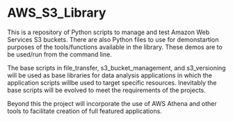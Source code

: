 # AWS_S3_Library
This is a repository of Python scripts to manage and test Amazon Web Services S3 buckets.  There are also Python files to use for demonstartion purposes of the tools/functions available in the library.  These demos are to be used/run from the command line.

The base scripts in file_transfer, s3_bucket_management, and s3_versioning will be used as base libraries for data analysis applications in which the application scripts willbe used to target specific resources. Inevitably the base scripts will be evolved to meet the requirements of the projects.

Beyond this the project will incorporate the use of AWS Athena and other tools to facilitate creation of full featured applications.
